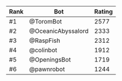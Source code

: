 Rank|Bot|Rating
---|---|---
#1|@ToromBot|2577
#2|@OceanicAbyssalord|2333
#3|@RaspFish|2312
#4|@colinbot|1912
#5|@OpeningsBot|1719
#6|@pawnrobot|1244
